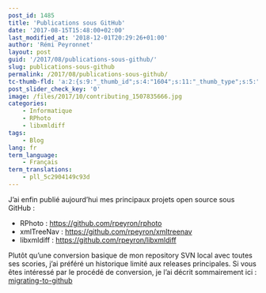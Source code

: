 ```yaml
---
post_id: 1485
title: 'Publications sous GitHub'
date: '2017-08-15T15:48:00+02:00'
last_modified_at: '2018-12-01T20:29:26+01:00'
author: 'Rémi Peyronnet'
layout: post
guid: '/2017/08/publications-sous-github/'
slug: publications-sous-github
permalink: /2017/08/publications-sous-github/
tc-thumb-fld: 'a:2:{s:9:"_thumb_id";s:4:"1604";s:11:"_thumb_type";s:5:"thumb";}'
post_slider_check_key: '0'
image: /files/2017/10/contributing_1507835666.jpg
categories:
    - Informatique
    - RPhoto
    - libxmldiff
tags:
    - Blog
lang: fr
term_language:
    - Français
term_translations:
    - pll_5c2904149c93d
---
```


J’ai enfin publié aujourd’hui mes principaux projets open source sous GitHub :

- RPhoto : <https://github.com/rpeyron/rphoto>
- xmlTreeNav : <https://github.com/rpeyron/xmltreenav>
- libxmldiff : <https://github.com/rpeyron/libxmldiff>

Plutôt qu’une conversion basique de mon repository SVN local avec toutes ses scories, j’ai préféré un historique limité aux releases principales. Si vous êtes intéressé par le procédé de conversion, je l’ai décrit sommairement ici : [migrating-to-github](/2017/08/migrating-to-github/)